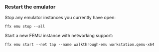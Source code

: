 ### Restart the emulator

Stop any emulator instances you currently have open:

```posix-terminal
ffx emu stop --all
```

Start a new FEMU instance with networking support:

```posix-terminal
ffx emu start --net tap --name walkthrough-emu workstation.qemu-x64
```
